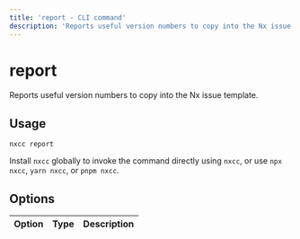 ```yaml
---
title: 'report - CLI command'
description: 'Reports useful version numbers to copy into the Nx issue template.'
---
```


# report

Reports useful version numbers to copy into the Nx issue template.

## Usage

```shell
nxcc report
```

Install `nxcc` globally to invoke the command directly using `nxcc`, or use `npx nxcc`, `yarn nxcc`, or `pnpm nxcc`.

## Options

| Option | Type | Description |
| ------ | ---- | ----------- |
